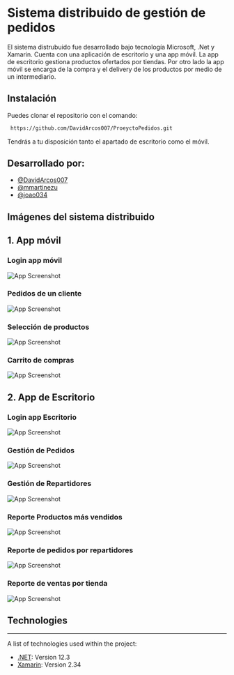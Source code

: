 
# Sistema distribuido de gestión de pedidos

El sistema distrubuido fue desarrollado bajo tecnología Microsoft, .Net y Xamarin. Cuenta con una aplicación de escritorio y una app móvil. La app de escritorio gestiona productos ofertados por tiendas. Por otro lado la app móvil se encarga de la compra y el delivery de los productos por medio de un intermediario.

## Instalación

Puedes clonar el repositorio con el comando:

```bash
 https://github.com/DavidArcos007/ProeyctoPedidos.git
```
Tendrás a tu disposición tanto el apartado de escritorio como el móvil.

## Desarrollado por:

- [@DavidArcos007](https://github.com/DavidArcos007)
- [@mmartinezu](https://github.com/mmartinezu)
- [@joao034](https://github.com/joao034)




## Imágenes del sistema distribuido

## 1. App móvil
### Login app móvil

![App Screenshot](https://raw.githubusercontent.com/joao034/ProyectoPedidos/master/images/inicioSesionMovil.png)

### Pedidos de un cliente
![App Screenshot](https://raw.githubusercontent.com/joao034/ProyectoPedidos/master/images/pedidosCliente.png)

### Selección de productos
![App Screenshot](https://raw.githubusercontent.com/joao034/ProyectoPedidos/master/images/seleccionProductos.png)

### Carrito de compras
![App Screenshot](https://raw.githubusercontent.com/joao034/ProyectoPedidos/master/images/carritoCompras.png)

## 2. App de Escritorio

### Login app Escritorio
![App Screenshot](https://raw.githubusercontent.com/joao034/ProyectoPedidos/master/images/loginEscritorio.png)


### Gestión de Pedidos
![App Screenshot](https://raw.githubusercontent.com/joao034/ProyectoPedidos/master/images/gestionPedidos.png)


### Gestión de Repartidores
![App Screenshot](https://raw.githubusercontent.com/joao034/ProyectoPedidos/master/images/gestionRepartidores.png)

### Reporte Productos más vendidos
![App Screenshot](https://raw.githubusercontent.com/joao034/ProyectoPedidos/master/images/reporte1.png)

### Reporte de pedidos por repartidores
![App Screenshot](https://raw.githubusercontent.com/joao034/ProyectoPedidos/master/images/reporte2.png)

### Reporte de ventas por tienda
![App Screenshot](https://raw.githubusercontent.com/joao034/ProyectoPedidos/master/images/reporte3.png)

## Technologies
***
A list of technologies used within the project:
* [.NET](https://example.com): Version 12.3 
* [Xamarin](https://example.com): Version 2.34

